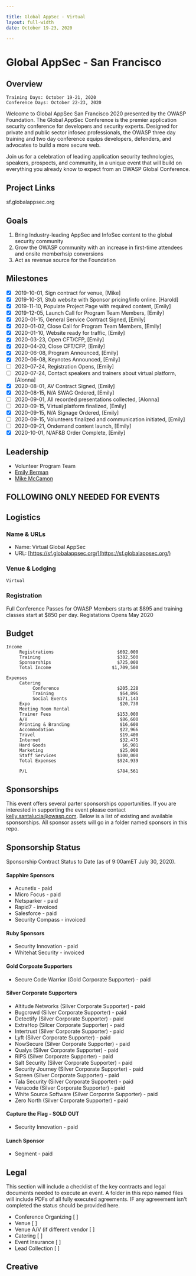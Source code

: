 ```yaml
---

title: Global AppSec - Virtual
layout: full-width
date: October 19-23, 2020

---
```


# Global AppSec - San Francisco

## Overview

```
Training Days: October 19-21, 2020
Conference Days: October 22-23, 2020
```

Welcome to Global AppSec San Francisco 2020 presented by the OWASP Foundation. The Global AppSec Conference is the premier application security conference for developers and security experts. Designed for private and public sector infosec professionals, the OWASP three day training and two day conference equips developers, defenders, and advocates to build a more secure web.

Join us for a celebration of leading application security technologies, speakers, prospects, and community, in a unique event that will build on everything you already know to expect from an OWASP Global Conference.


## Project Links

sf.globalappsec.org

## Goals

1. Bring Industry-leading AppSec and InfoSec content to the global security community
2. Grow the OWASP community with an increase in first-time attendees and onsite memberhsip conversions
3. Act as revenue source for the Foundation 

## Milestones

- [x] 2019-10-01, Sign contract for venue, [Mike]
- [x] 2019-10-31, Stub website with Sponsor pricing/info online. [Harold]
- [x] 2019-11-10, Populate Project Page with required content, [Emily]
- [x] 2019-12-05, Launch Call for Program Team Members, [Emily]
- [X] 2020-01-15, General Service Contract Signed, [Emily]
- [x] 2020-01-02, Close Call for Program Team Members, [Emily]
- [X] 2020-01-10, Website ready for traffic, [Emily]
- [x] 2020-03-23, Open CFT/CFP, [Emily]
- [x] 2020-04-20, Close CFT/CFP, [Emily]
- [x] 2020-06-08, Program Announced, [Emily]
- [x] 2020-06-08, Keynotes Announced, [Emily]
- [ ] 2020-07-24, Registration Opens, [Emily]
- [ ] 2020-07-24, Contact speakers and trainers about virtual platform, [Alonna]
- [x] 2020-08-01, AV Contract Signed, [Emily]
- [x] 2020-08-15, N/A SWAG Ordered, [Emily]
- [ ] 2020-09-01, All recorded presentations collected, [Alonna]
- [ ] 2020-09-15, Virtual platform finalized, [Emily]
- [x] 2020-09-15, N/A Signage Ordered, [Emily]
- [ ] 2020-09-15, Volunteers finalized and communication initiated, [Emily]
- [ ] 2020-09-21, Ondemand content launch, [Emily]
- [x] 2020-10-01, N/AF&B Order Complete, [Emily]

## Leadership

* Volunteer Program Team
* [Emily Berman](mailto:emily.berman@owasp.com?subject=An%20Interesting%20Email)
* [Mike McCamon](mailto:mike.mccamon@owasp.com?subject=An%20Interesting%20Email)


## **FOLLOWING ONLY NEEDED FOR EVENTS**

## Logistics

### Name & URLs

* Name: Virtual Global AppSec 
* URL: [https://sf.globalappsec.org/](https://sf.globalappsec.org/)

### Venue & Lodging

```
Virtual
```

### Registration 

Full Conference Passes for OWASP Members starts at $895 and training classes start at $850 per day. Registations Opens May 2020

## Budget 

```
Income                                            
     Registrations                        $602,000
     Training                             $382,500
     Sponsorships                         $725,000
     Total Income                       $1,709,500
                                                  
Expenses                                          
     Catering                                     
          Conference                      $205,228
          Training                         $64,896
          Social Events                   $171,143
     Expo                                  $20,730
     Meeting Room Rental                          
     Trainer Fees                         $153,000
     A/V                                   $86,600
     Printing & Branding                   $16,600
     Accommodation                         $22,966
     Travel                                $19,400
     Internet                              $32,475
     Hard Goods                             $6,901
     Marketing                             $25,000
     Staff Services                       $100,000
     Total Expenses                       $924,939
                                                  
     P/L                                  $784,561
```

## Sponsorships

This event offers several parter sponsorships opportunities.  If you are interested in supporting the event please contact [kelly.santalucia@owasp.com](mailto:kelly.santalucia@owasp.com&subject:Eventname). Below is a list of existing and available sponsorships. All sponsor assets will go in a folder named sponsors in this repo.

## Sponsorship Status
Sponsorship Contract Status to Date (as of 9:00amET July 30, 2020). 

#### Sapphire Sponsors
- Acunetix - paid
- Micro Focus - paid
- Netsparker - paid 
- Rapid7 - invoiced
- Salesforce - paid
- Security Compass - invoiced

#### Ruby Sponsors
- Security Innovation - paid
- Whitehat Security - invoiced

#### Gold Corpoate Supporters
- Secure Code Warrior (Gold Corporate Supporter) - paid

#### Silver Corporate Supporters
- Altitude Networks (Silver Corporate Supporter) - paid
- Bugcrowd (Silver Corporate Supporter) - paid
- Detectify (Silver Corporate Supporter) - paid 
- ExtraHop (Silcer Corporate Supporter) - paid 
- Intertrust (Silver Corporate Supporter) - paid 
- Lyft (Silver Corporate Supporter) - paid
- NowSecure (Silver Corporate Supporter) - paid 
- Qualys (Silver Corporate Supporter) - paid 
- RIPS (Silver Corporate Supporter) - paid
- Salt Security (Silver Corporate Supporter) - paid 
- Security Journey (Silver Corporate Supporter) - paid 
- Sqreen (Silver Corporate Supporter) - paid
- Tala Security (Silver Corporate Supporter) - paid 
- Veracode (Silver Corporate Supporter) - paid
- White Source Software (Silver Corporate Supporter) - paid 
- Zero North (Silver Corporate Supporter) - paid 

#### Capture the Flag - SOLD OUT
- Security Innovation - paid

#### Lunch Sponsor
- Segment - paid


## Legal

This section will include a checklist of the key contracts and legal documents needed to execute an event. A folder in this repo named files will include PDFs of all fully executed agreements. IF any agreeement isn’t completed the status should be provided here.

* Conference Organizing [ ]
* Venue [ ]
* Venue A/V (if different vendor [ ]
* Catering [ ]
* Event Insurance [ ]
* Lead Collection [ ]

## Creative

